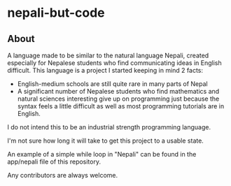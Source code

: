 # nepali-but-code

## About

<p>
A language made to be similar to the natural language Nepali, created especially for Nepalese students who find communicating ideas in English difficult.
This language is a project I started keeping in mind 2 facts:
  
- English-medium schools are still quite rare in many parts of Nepal
- A significant number of Nepalese students who find mathematics and natural sciences interesting give up on programming just because the syntax feels a little difficult as well as most programming tutorials are in English. 
  
 I do not intend this to be an industrial strength programming language.
</p>

I'm not sure how long it will take to get this project to a usable state.

An example of a simple while loop in "Nepali" can be found in the app/nepali file of this repository.

Any contributors are always welcome.
